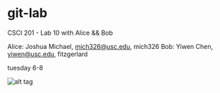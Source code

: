 git-lab
=======

CSCI 201 - Lab 10 with Alice &amp;&amp; Bob

Alice: Joshua Michael, mich326@usc.edu, mich326
Bob: Yiwen Chen, yiwen@usc.edu, fitzgerlard

tuesday 6-8

![alt tag](http://octodex.github.com/images/heisencat.png)
